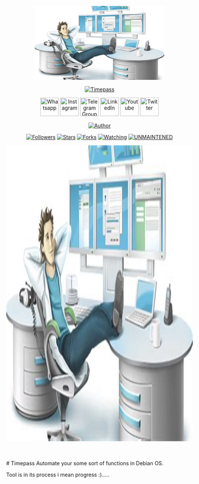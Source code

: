 <p align="center">
  <img src="https://raw.githubusercontent.com/hakxcore/Timepass/main/media/Timepass.png" width="350" height="200"/>
</p>
<p align="center">
<a href="#"><img title="Timepass" src="https://img.shields.io/badge/-%20Timepass-green%3FcolorA%3D%2523ff0000%26colorB%3D%2523017e40"></a>
</p>
<p align="center">
  <a href="https://wa.me/+916006511429"><img title="Whatsapp" src="https://simpleicons.org/icons/whatsapp.svg" width="50" height="50"></a>
  <a href="https://www.instagram.com/the_intellectual_kiddy"><img title="Instagram" src="https://simpleicons.org/icons/instagram.svg" width="50" height="50"></a>
  <a href="t.me/hakxcore"><img title="Telegram Group" src="https://simpleicons.org/icons/telegram.svg" width="50" height="50"></a>
  <a href="#"><img title="LinkedIn" src="https://simpleicons.org/icons/linkedin.svg" width="50" height="50"></a>
  <a href="#"><img title="Youtube" src="https://simpleicons.org/icons/youtube.svg" width="50" height="50"></a>
  <a href="https://www.twitter.com/hakxcore"><img title="Twitter" src="https://simpleicons.org/icons/twitter.svg" width="50" height="50"></a>
</p>
<p align="center">
<a href="https://github.com/hakxcore"><img title="Author" src="https://img.shields.io/badge/Author-mukesh%20kumar-red.svg?style=for-the-badge&logo=github"></a>
</p>
<p align="center">
<a href="https://github.com/hakxcore/followers"><img title="Followers" src="https://img.shields.io/github/followers/hakxcore?color=blue&style=flat-square"></a>
<a href="https://github.com/hakxcore/stargazers/"><img title="Stars" src="https://img.shields.io/github/stars/hakxcore/Timepass?color=red&style=flat-square"></a>
<a href="https://github.com/hakxcore/Timepass/network/members"><img title="Forks" src="https://img.shields.io/github/forks/hakxcore/Timepass?color=red&style=flat-square"></a>
<a href="https://github.com/hakxcore/Timepass/watchers"><img title="Watching" src="https://img.shields.io/github/watchers/hakxcore/Timepass?label=Watchers&color=blue&style=flat-square"></a>
<a href="#"><img title="UNMAINTENED" src="https://img.shields.io/badge/UNMAINTENED-YES-blue.svg"></a>
</p>
<p align="center">
  <img src="https://raw.githubusercontent.com/hakxcore/Timepass/main/media/timepass.png" width="1000" height="800"/>
</p>
<br>
<br>
# Timepass
Automate your some sort of functions in Debian OS.

Tool is in its process i mean progress :).....

